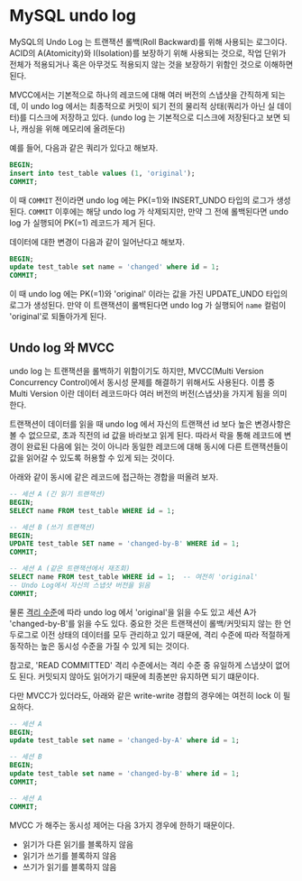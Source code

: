 # MySQL undo log

MySQL의 Undo Log 는 트랜잭션 롤백(Roll Backward)를 위해 사용되는 로그이다.
ACID의 A(Atomicity)와 I(Isolation)를 보장하기 위해 사용되는 것으로,
작업 단위가 전체가 적용되거나 혹은 아무것도 적용되지 않는 것을 보장하기 위함인 것으로 이해하면 된다.

MVCC에서는 기본적으로 하나의 레코드에 대해 여러 버전의 스냅샷을 간직하게 되는데, 
이 undo log 에서는 최종적으로 커밋이 되기 전의 물리적 상태(쿼리가 아닌 실 데이터)를 디스크에 저장하고 있다.
(undo log 는 기본적으로 디스크에 저장된다고 보면 되나, 캐싱을 위해 메모리에 올려둔다)

예를 들어, 다음과 같은 쿼리가 있다고 해보자.

```sql
BEGIN;
insert into test_table values (1, 'original');
COMMIT;
```

이 때 `COMMIT` 전이라면 undo log 에는 PK(=1)와 INSERT_UNDO 타입의 로그가 생성된다.
`COMMIT` 이후에는 해당 undo log 가 삭제되지만, 만약 그 전에 롤백된다면 undo log 가 실행되어 PK(=1) 레코드가 제거 된다.
 
데이터에 대한 변경이 다음과 같이 일어난다고 해보자.

```sql
BEGIN;
update test_table set name = 'changed' where id = 1;
COMMIT;
```

이 때 undo log 에는 PK(=1)와 'original' 이라는 값을 가진 UPDATE_UNDO 타입의 로그가 생성된다.
만약 이 트랜잭션이 롤백된다면 undo log 가 실행되어 `name` 컬럼이 'original'로 되돌아가게 된다.

## Undo log 와 MVCC

undo log 는 트랜잭션을 롤백하기 위함이기도 하지만, MVCC(Multi Version Concurrency Control)에서 동시성 문제를 해결하기 위해서도 사용된다.
이름 중 Multi Version 이란 데이터 레코드마다 여러 버전의 버전(스냅샷)을 가지게 됨을 의미한다.

트랜잭션이 데이터를 읽을 때 undo log 에서 자신의 트랜잭션 id 보다 높은 변경사항은 볼 수 없으므로, 초과 직전의 id 값을 바라보고 읽게 된다.
따라서 락을 통해 레코드에 변경이 완료된 다음에 읽는 것이 아니라 동일한 레코드에 대해 동시에 다른 트랜잭션들이 값을 읽어갈 수 있도록 허용할 수 있게 되는 것이다.

아래와 같이 동시에 같은 레코드에 접근하는 경합을 떠올려 보자.
```sql
-- 세션 A (긴 읽기 트랜잭션)
BEGIN;
SELECT name FROM test_table WHERE id = 1;

-- 세션 B (쓰기 트랜잭션)
BEGIN;
UPDATE test_table SET name = 'changed-by-B' WHERE id = 1;
COMMIT;

-- 세션 A (같은 트랜잭션에서 재조회)
SELECT name FROM test_table WHERE id = 1;  -- 여전히 'original'
-- Undo Log에서 자신의 스냅샷 버전을 읽음
COMMIT;
```
물론 [격리 수준](isolation-level.md)에 따라 undo log 에서 'original'을 읽을 수도 있고 세션 A가 'changed-by-B'를 읽을 수도 있다.
중요한 것은 트랜잭션이 롤백/커밋되지 않는 한 언두로그로 이전 상태의 데이터를 모두 관리하고 있기 때문에,
격리 수준에 따라 적절하게 동작하는 높은 동시성 수준을 가질 수 있게 되는 것이다.

참고로, 'READ COMMITTED' 격리 수준에서는 격리 수준 중 유일하게 스냅샷이 없어도 된다. 커밋되지 않아도 읽어가기 때문에 최종본만 유지하면 되기 떄문이다.

다만 MVCC가 있더라도, 아래와 같은 write-write 경합의 경우에는 여전히 lock 이 필요하다.

```sql
-- 세션 A
BEGIN;
update test_table set name = 'changed-by-A' where id = 1;

-- 세션 B
BEGIN;
update test_table set name = 'changed-by-B' where id = 1;
COMMIT;

-- 세션 A
COMMIT;
```

MVCC 가 해주는 동시성 제어는 다음 3가지 경우에 한하기 때문이다.

- 읽기가 다른 읽기를 블록하지 않음
- 읽기가 쓰기를 블록하지 않음
- 쓰기가 읽기를 블록하지 않음

